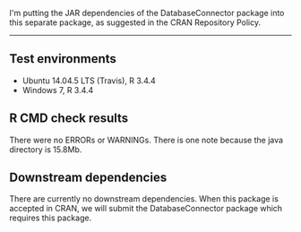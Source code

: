 I'm putting the JAR dependencies of the DatabaseConnector package into this separate package, as suggested in the CRAN Repository Policy.

---

## Test environments
* Ubuntu 14.04.5 LTS (Travis), R 3.4.4
* Windows 7, R 3.4.4

## R CMD check results

There were no ERRORs or WARNINGs. There is one note because the java directory is 15.8Mb.

## Downstream dependencies

There are currently no downstream dependencies. When this package is accepted in CRAN, we will submit the DatabaseConnector package which requires this package.